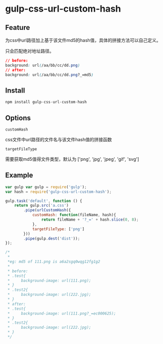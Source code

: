 # gulp-css-url-custom-hash

## Feature

为css中url路径加上基于该文件md5的hash值，具体的拼接方法可以自己定义。

只会匹配绝对地址路径。

```css
// before:
background: url(/aa/bb/cc/dd.png)
// after:
background: url(/aa/bb/cc/dd.png?_=md5)
```

## Install

```java
npm install gulp-css-url-custom-hash
```

## Options

`customHash`

css文件中url路径的文件名与该文件hash值的拼接函数

`targetFileType`

需要获取md5值得文件类型，默认为 ['png', 'jpg', 'jpeg', 'gif', 'svg']

## Example

```javascript
var gulp var gulp = require('gulp');
var hash = require('gulp-css-url-custom-hash');

gulp.task('default', function () {
    return gulp.src('a.css')
        .pipe(urlCustomHash({
            customHash: function(fileName, hash){
                return fileName + '?_=' + hash.slice(0, 8);
            },
            targetFileType: ['png']
        }))
        .pipe(gulp.dest('dist'));
});

/*
 *
 *eg: md5 of 111.png is a6a2sgq0wqg12fg1g2
 *
 * before: 
 * .test{
 *     background-image: url(111.png);
 * }
 * .test2{
 *     background-image: url(222.jpg);
 * }
 * after:
 * .test{
 *     background-image: url(111.png?_=ec000625);
 * }
 * .test2{
 *     background-image: url(222.jpg);
 * }
 */
```

